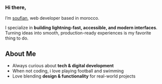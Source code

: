 


### Hi there, 
<!-- <p align="left"> <img src="https://komarev.com/ghpvc/?username=soufianboukir&label=Profile%20views&color=0e75b6&style=flat" alt="soufianboukir" /> </p> -->

I’m <a href="https://soufianboukir.com">soufian</a>, web developer based in morocco.

I specialize in **building lightning-fast, accessible, and modern interfaces**.  
Turning ideas into smooth, production-ready experiences is my favorite thing to do. 

## About Me
- Always curious about **tech & digital development**  
- When not coding, i love playing football and swimming
- Love blending **design & functionality** for real-world projects  



<!-- ![Top Langs](https://github-readme-stats.vercel.app/api/top-langs/?username=sofyanBoukir&theme=tokyonight&hide_border=true&include_all_commits=true&count_private=true&hide=css,html,Blade) -->
